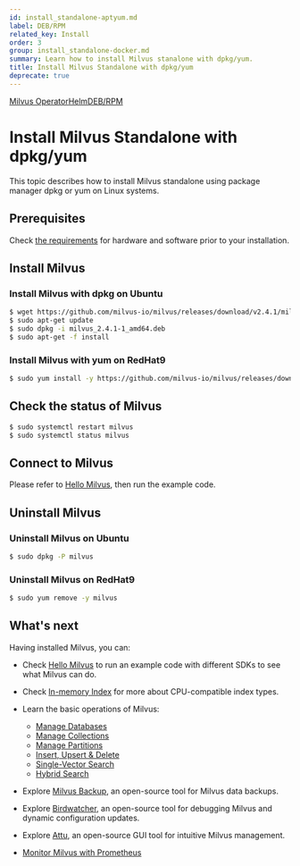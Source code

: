 ```yaml
---
id: install_standalone-aptyum.md
label: DEB/RPM
related_key: Install
order: 3
group: install_standalone-docker.md
summary: Learn how to install Milvus stanalone with dpkg/yum.
title: Install Milvus Standalone with dpkg/yum
deprecate: true
---
```


<div class="tab-wrapper"><a href="install_standalone-operator.md" class=''>Milvus Operator</a><a href="install_standalone-helm.md" class=''>Helm</a><a href="install_standalone-aptyum.md" class='active '>DEB/RPM</a></div>

# Install Milvus Standalone with dpkg/yum

This topic describes how to install Milvus standalone using package manager dpkg or yum on Linux systems.


## Prerequisites

Check [the requirements](prerequisite-docker.md) for hardware and software prior to your installation.

## Install Milvus

### Install Milvus with dpkg on Ubuntu

```bash
$ wget https://github.com/milvus-io/milvus/releases/download/v2.4.1/milvus_2.4.1-1_amd64.deb
$ sudo apt-get update
$ sudo dpkg -i milvus_2.4.1-1_amd64.deb
$ sudo apt-get -f install
```

### Install Milvus with yum on RedHat9

```bash
$ sudo yum install -y https://github.com/milvus-io/milvus/releases/download/v2.4.1/milvus-2.4.1-1.el9.x86_64.rpm
```

## Check the status of Milvus

```bash
$ sudo systemctl restart milvus
$ sudo systemctl status milvus
```

## Connect to Milvus

Please refer to [Hello Milvus](https://milvus.io/docs/example_code.md), then run the example code. 

## Uninstall Milvus

### Uninstall Milvus on Ubuntu

```bash
$ sudo dpkg -P milvus
```

### Uninstall Milvus on RedHat9

```bash
$ sudo yum remove -y milvus
```

## What's next

Having installed Milvus, you can:

- Check [Hello Milvus](quickstart.md) to run an example code with different SDKs to see what Milvus can do.
- Check [In-memory Index](index.md) for more about CPU-compatible index types.

- Learn the basic operations of Milvus:
  - [Manage Databases](manage_databases.md)
  - [Manage Collections](manage-collections.md)
  - [Manage Partitions](manage-partitions.md)
  - [Insert, Upsert & Delete](insert-update-delete.md)
  - [Single-Vector Search](single-vector-search.md)
  - [Hybrid Search](multi-vector-search.md)

- Explore [Milvus Backup](milvus_backup_overview.md), an open-source tool for Milvus data backups.
- Explore [Birdwatcher](birdwatcher_overview.md), an open-source tool for debugging Milvus and dynamic configuration updates.
- Explore [Attu](https://milvus.io/docs/attu.md), an open-source GUI tool for intuitive Milvus management.
- [Monitor Milvus with Prometheus](monitor.md)

